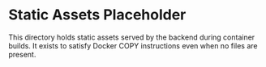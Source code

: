 # Static Assets Placeholder

This directory holds static assets served by the backend during container builds. It exists to satisfy Docker COPY instructions even when no files are present.
